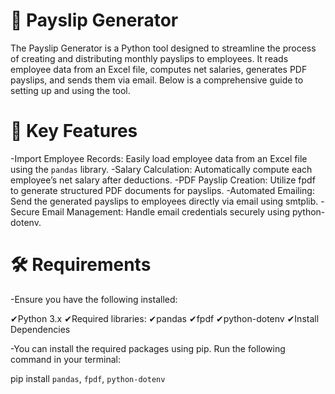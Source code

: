 # 📄 Payslip Generator

The Payslip Generator is a Python tool designed to streamline the process of creating and distributing monthly payslips to employees. It reads employee data from an Excel file, computes net salaries, generates PDF payslips, and sends them via email. Below is a comprehensive guide to setting up and using the tool.

# 📌 Key Features
-Import Employee Records: Easily load employee data from an Excel file using the `pandas` library.
-Salary Calculation: Automatically compute each employee’s net salary after deductions.
-PDF Payslip Creation: Utilize fpdf to generate structured PDF documents for payslips.
-Automated Emailing: Send the generated payslips to employees directly via email using smtplib.
-Secure Email Management: Handle email credentials securely using python-dotenv.

# 🛠 Requirements
-Ensure you have the following installed:

✔Python 3.x
✔Required libraries:
✔pandas
✔fpdf
✔python-dotenv
✔Install Dependencies

-You can install the required packages using pip. Run the following command in your terminal:

pip install `pandas`, `fpdf`, `python-dotenv`

